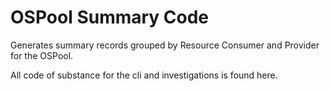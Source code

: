 # OSPool Summary Code

Generates summary records grouped by Resource Consumer and Provider for the OSPool. 

All code of substance for the cli and investigations is found here.
